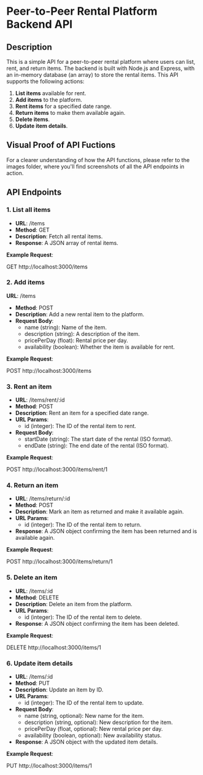 # **Peer-to-Peer Rental Platform Backend API**

## **Description**

This is a simple API for a peer-to-peer rental platform where users can list, rent, and return items. The backend is built with Node.js and Express, with an in-memory database (an array) to store the rental items. This API supports the following actions:

1. **List items** available for rent.
2. **Add items** to the platform.
3. **Rent items** for a specified date range.
4. **Return items** to make them available again.
5. **Delete items**.
6. **Update item details**.

## **Visual Proof of API Fuctions**

For a clearer understanding of how the API functions, please refer to the images folder, where you'll find screenshots of all the API endpoints in action.

## **API Endpoints**

### **1. List all items**
- **URL**: /items
- **Method**: GET
- **Description**: Fetch all rental items.
- **Response**: A JSON array of rental items.

**Example Request**:

GET http://localhost:3000/items

### **2. Add items**
**URL**: /items
- **Method**: POST
- **Description**: Add a new rental item to the platform.
- **Request Body**:
  - name (string): Name of the item.
  - description (string): A description of the item.
  - pricePerDay (float): Rental price per day.
  - availability (boolean): Whether the item is available for rent.

**Example Request**:

POST http://localhost:3000/items

### **3. Rent an item**
- **URL**: /items/rent/:id
- **Method**: POST
- **Description**: Rent an item for a specified date range.
- **URL Params**:
  - id (integer): The ID of the rental item to rent.
- **Request Body**:
  - startDate (string): The start date of the rental (ISO format).
  - endDate (string): The end date of the rental (ISO format).

**Example Request**:

POST http://localhost:3000/items/rent/1

### **4. Return an item**
- **URL**: /items/return/:id
- **Method**: POST
- **Description**: Mark an item as returned and make it available again.
- **URL Params**:
  - id (integer): The ID of the rental item to return.
- **Response**: A JSON object confirming the item has been returned and is available again.

**Example Request**:

POST http://localhost:3000/items/return/1

### **5. Delete an item**
- **URL**: /items/:id
- **Method**: DELETE
- **Description**: Delete an item from the platform.
- **URL Params**:
  - id (integer): The ID of the rental item to delete.
- **Response**: A JSON object confirming the item has been deleted.

**Example Request**:

DELETE http://localhost:3000/items/1

### **6. Update item details**
- **URL**: /items/:id
- **Method**: PUT
- **Description**: Update an item by ID.
- **URL Params**:
  - id (integer): The ID of the rental item to update.
- **Request Body**:
  - name (string, optional): New name for the item.
  - description (string, optional): New description for the item.
  - pricePerDay (float, optional): New rental price per day.
  - availability (boolean, optional): New availability status.
- **Response**: A JSON object with the updated item details.

**Example Request**:

PUT http://localhost:3000/items/1